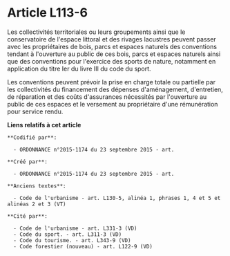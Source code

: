 # Article L113-6

Les collectivités territoriales ou leurs groupements ainsi que le conservatoire de l'espace littoral et des rivages lacustres
peuvent passer avec les propriétaires de bois, parcs et espaces naturels des conventions tendant à l'ouverture au public de
ces bois, parcs et espaces naturels ainsi que des conventions pour l'exercice des sports de nature, notamment en application
du titre Ier du livre III du code du sport.

Les conventions peuvent prévoir la prise en charge totale ou partielle par les collectivités du financement des dépenses
d'aménagement, d'entretien, de réparation et des coûts d'assurances nécessités par l'ouverture au public de ces espaces et le
versement au propriétaire d'une rémunération pour service rendu.

**Liens relatifs à cet article**

	**Codifié par**:

	  - ORDONNANCE n°2015-1174 du 23 septembre 2015 - art.

	**Créé par**:

	  - ORDONNANCE n°2015-1174 du 23 septembre 2015 - art.

	**Anciens textes**:

	  - Code de l'urbanisme - art. L130-5, alinéa 1, phrases 1, 4 et 5 et alinéas 2 et 3 (VT)

	**Cité par**:

	  - Code de l'urbanisme - art. L331-3 (VD)
	  - Code du sport. - art. L311-3 (VD)
	  - Code du tourisme. - art. L343-9 (VD)
	  - Code forestier (nouveau) - art. L122-9 (VD)
